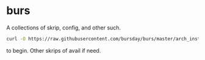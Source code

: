 # burs
A collections of skrip, config, and other such.
~~~sh
curl -O https://raw.githubusercontent.com/bursday/burs/master/arch_install.sh
~~~
to begin.  Other skrips of avail if need.
